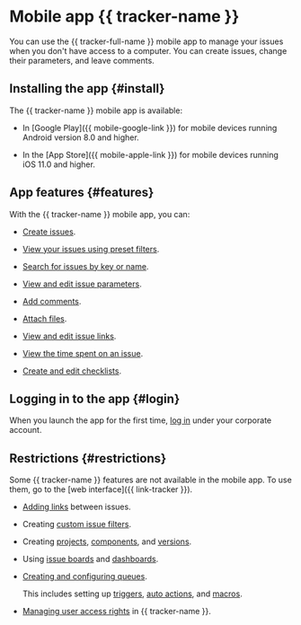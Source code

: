 # Mobile app {{ tracker-name }}

You can use the {{ tracker-full-name }} mobile app to manage your issues when you don't have access to a computer. You can create issues, change their parameters, and leave comments.

## Installing the app {#install}

The {{ tracker-name }} mobile app is available:

* In [Google Play]({{ mobile-google-link }}) for mobile devices running Android version 8.0 and higher.

* In the [App Store]({{ mobile-apple-link }}) for mobile devices running iOS 11.0 and higher.

## App features {#features}

With the {{ tracker-name }} mobile app, you can:

* [Create issues](user/create-ticket.md#create-task).

* [View your issues using preset filters](user/default-filters.md#sys_filters).

* [Search for issues by key or name](user/search-task.md).

* [View and edit issue parameters](user/edit-ticket.md).

* [Add comments](user/comments.md).

* [Attach files](user/attach-file.md).

* [View and edit issue links](user/ticket-links.md).

* [View the time spent on an issue](user/time-spent.md).

* [Create and edit checklists](user/checklist.md).

## Logging in to the app {#login}


When you launch the app for the first time, [log in](user/login.md) under your corporate account.


## Restrictions {#restrictions}

 Some {{ tracker-name }} features are not available in the mobile app. To use them, go to the [web interface]({{ link-tracker }}).

* [Adding links](user/ticket-links.md) between issues.

* Creating [custom issue filters](user/create-filter.md).

* Creating [projects](manager/projects.md), [components](manager/components.md), and [versions](manager/versions.md).

* Using [issue boards](manager/agile.md) and [dashboards](user/dashboard.md).

* [Creating and configuring queues](manager/create-queue.md).

  This includes setting up [triggers](user/trigger.md), [auto actions](user/autoactions.md), and [macros](manager/create-macroses.md).

* [Managing user access rights](access.md) in {{ tracker-name }}. 

